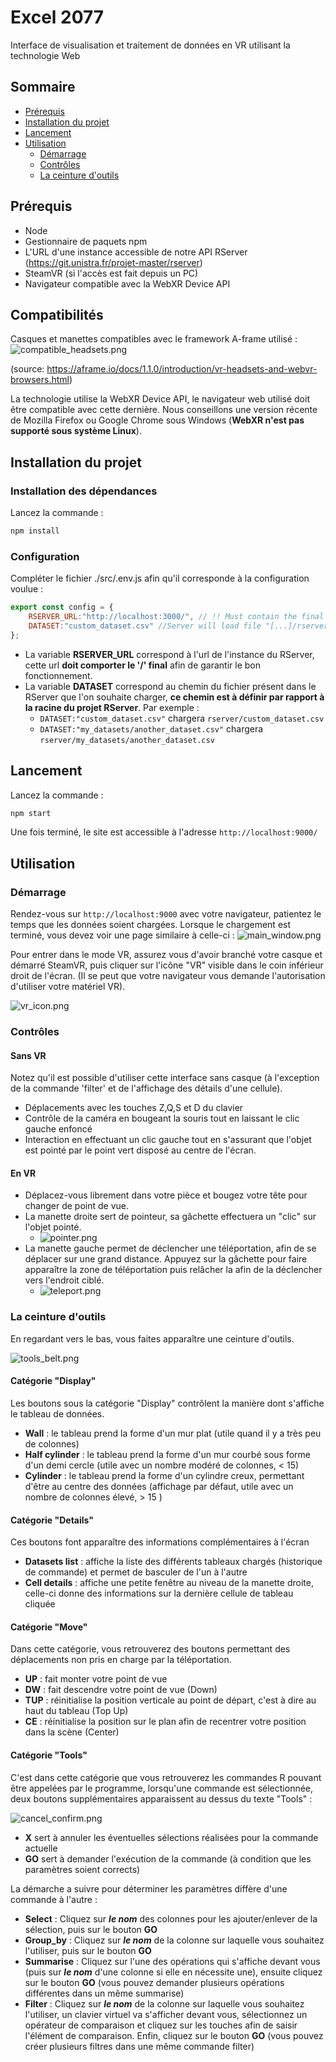 # Excel 2077

Interface de visualisation et traitement de données en VR utilisant la technologie Web

## Sommaire

* [Prérequis](#prérequis)
* [Installation du projet](#installation-du-projet)
* [Lancement](#lancement)
* [Utilisation](#utilisation)
    * [Démarrage](#démarrage)
    * [Contrôles](#contrôles)
    * [La ceinture d'outils](#la-ceinture-doutils)

## Prérequis
* Node
* Gestionnaire de paquets npm
* L'URL d'une instance accessible de notre API RServer (https://git.unistra.fr/projet-master/rserver)
* SteamVR (si l'accès est fait depuis un PC)
* Navigateur compatible avec la WebXR Device API

## Compatibilités
Casques et manettes compatibles avec le framework A-frame utilisé :
![compatible_headsets.png](./readme_images/compatible_headsets.png)

(source: https://aframe.io/docs/1.1.0/introduction/vr-headsets-and-webvr-browsers.html)

La technologie utilise la WebXR Device API, le navigateur web utilisé doit être compatible avec cette dernière. Nous conseillons une version récente de Mozilla Firefox ou Google Chrome sous Windows (**WebXR n'est pas supporté sous système Linux**).

## Installation du projet

### Installation des dépendances
Lancez la commande :
```bash
npm install
```

### Configuration
Compléter le fichier ./src/.env.js afin qu'il corresponde à la configuration voulue :
```js
export const config = {
    RSERVER_URL:"http://localhost:3000/", // !! Must contain the final '/'
    DATASET:"custom_dataset.csv" //Server will load file "[...]/rserver/{DATASET}"
};
```
* La variable **RSERVER_URL** correspond à l'url de l'instance du RServer, cette url **doit comporter le '/' final** afin de garantir le bon fonctionnement.
* La variable **DATASET** correspond au chemin du fichier présent dans le RServer que l'on souhaite charger, **ce chemin est à définir par rapport à la racine du projet RServer**. Par exemple :
    * `DATASET:"custom_dataset.csv"` chargera `rserver/custom_dataset.csv`
    * `DATASET:"my_datasets/another_dataset.csv"` chargera `rserver/my_datasets/another_dataset.csv`

## Lancement
Lancez la commande :
```bash
npm start
```
Une fois terminé, le site est accessible à l'adresse `http://localhost:9000/`

## Utilisation

### Démarrage

Rendez-vous sur `http://localhost:9000` avec votre navigateur, patientez le temps que les données soient chargées. Lorsque le chargement est terminé, vous devez voir une page similaire à celle-ci :
![main_window.png](./readme_images/main_window.png)

Pour entrer dans le mode VR, assurez vous d'avoir branché votre casque et démarré SteamVR, puis cliquer sur l'icône "VR" visible dans le coin inférieur droit de l'écran. (Il se peut que votre navigateur vous demande l'autorisation d'utiliser votre matériel VR).

![vr_icon.png](./readme_images/vr_icon.png)


### Contrôles
#### Sans VR
Notez qu'il est possible d'utiliser cette interface sans casque (à l'exception de la commande 'filter' et de l'affichage des détails d'une cellule).

* Déplacements avec les touches Z,Q,S et D du clavier
* Contrôle de la caméra en bougeant la souris tout en laissant le clic gauche enfoncé
* Interaction en effectuant un clic gauche tout en s'assurant que l'objet est pointé par le point vert disposé au centre de l'écran.

#### En VR
* Déplacez-vous librement dans votre pièce et bougez votre tête pour changer de point de vue.
* La manette droite sert de pointeur, sa gâchette effectuera un "clic" sur l'objet pointé.
    * ![pointer.png](./readme_images/pointer.png)
* La manette gauche permet de déclencher une téléportation, afin de se déplacer sur une grand distance. Appuyez sur la gâchette pour faire apparaître la zone de téléportation puis relâcher la afin de la déclencher vers l'endroit ciblé.
    * ![teleport.png](./readme_images/teleport.png)

### La ceinture d'outils
En regardant vers le bas, vous faites apparaître une ceinture d'outils.

![tools_belt.png](./readme_images/tools_belt.png)

#### Catégorie "Display"
Les boutons sous la catégorie "Display" contrôlent la manière dont s'affiche le tableau de données.
* **Wall** : le tableau prend la forme d'un mur plat (utile quand il y a très peu de colonnes)
* **Half cylinder** : le tableau prend la forme d'un mur courbé sous forme d'un demi cercle (utile avec un nombre modéré de colonnes, < 15)
* **Cylinder** : le tableau prend la forme d'un cylindre creux, permettant d'être au centre des données (affichage par défaut, utile avec un nombre de colonnes élevé, > 15 )

#### Catégorie "Details"
Ces boutons font apparaître des informations complémentaires à l'écran
* **Datasets list** : affiche la liste des différents tableaux chargés (historique de commande) et permet de basculer de l'un à l'autre
* **Cell details** : affiche une petite fenêtre au niveau de la manette droite, celle-ci donne des informations sur la dernière cellule de tableau cliquée

#### Catégorie "Move"
Dans cette catégorie, vous retrouverez des boutons permettant des déplacements non pris en charge par la téléportation.
* **UP** : fait monter votre point de vue
* **DW** : fait descendre votre point de vue (Down)
* **TUP** : réinitialise la position verticale au point de départ, c'est à dire au haut du tableau (Top Up)
* **CE** : réinitialise la position sur le plan afin de recentrer votre position dans la scène (Center)

#### Catégorie "Tools"
C'est dans cette catégorie que vous retrouverez les commandes R pouvant être appelées par le programme, lorsqu'une commande est sélectionnée, deux boutons supplémentaires apparaissent au dessus du texte "Tools" :

![cancel_confirm.png](./readme_images/cancel_confirm.png)

* **X** sert à annuler les éventuelles sélections réalisées pour la commande actuelle
* **GO** sert à demander l'exécution de la commande (à condition que les paramètres soient corrects)

La démarche a suivre pour déterminer les paramètres diffère d'une commande à l'autre :
* **Select** : Cliquez sur ***le nom*** des colonnes pour les ajouter/enlever de la sélection, puis sur le bouton **GO**
* **Group_by** : Cliquez sur ***le nom*** de la colonne sur laquelle vous souhaitez l'utiliser, puis sur le bouton **GO**
* **Summarise** : Cliquez sur l'une des opérations qui s'affiche devant vous (puis sur ***le nom*** d'une colonne si elle en nécessite une), ensuite cliquez sur le bouton **GO** (vous pouvez demander plusieurs opérations différentes dans un même summarise)
* **Filter** : Cliquez sur ***le nom*** de la colonne sur laquelle vous souhaitez l'utiliser, un clavier virtuel va s'afficher devant vous, sélectionnez un opérateur de comparaison et cliquez sur les touches afin de saisir l'élément de comparaison. Enfin, cliquez sur le bouton **GO** (vous pouvez créer plusieurs filtres dans une même commande filter)
